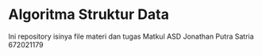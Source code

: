 # Algoritma Struktur Data
Ini repository isinya file materi dan tugas Matkul ASD Jonathan Putra Satria 672021179
